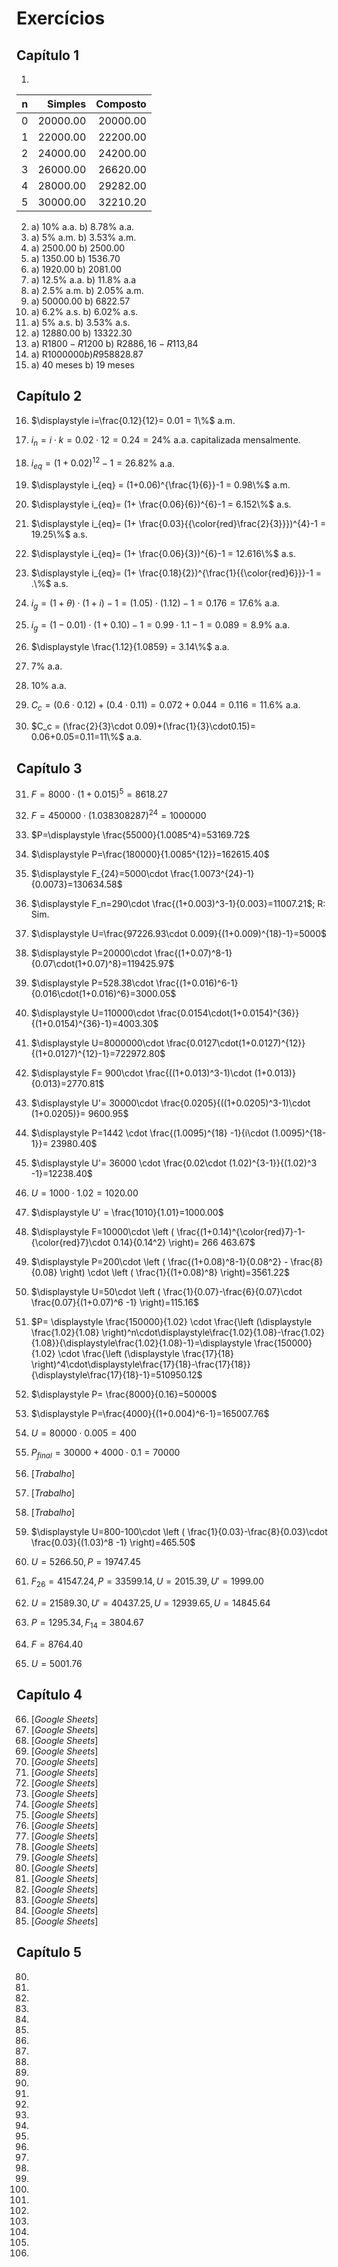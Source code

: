 # Exercícios

## Capítulo 1

1. 
|n|Simples|Composto
|:-:|-:|-:|
|0|20000.00|20000.00|
|1|22000.00|22200.00|
|2|24000.00|24200.00|
|3|26000.00|26620.00|
|4|28000.00|29282.00|
|5|30000.00|32210.20|

2. a) 10% a.a. b) 8.78% a.a.
3. a) 5% a.m. b) 3.53% a.m.
4. a) 2500.00 b) 2500.00 
5. a) 1350.00 b) 1536.70
6. a) 1920.00 b) 2081.00
7. a) 12.5% a.a. b) 11.8% a.a
8. a) 2.5% a.m. b) 2.05% a.m.
9. a) 50000.00 b) 6822.57
10. a) 6.2% a.s. b) 6.02% a.s.
11. a) 5% a.s. b) 3.53% a.s.
12. a) 12880.00 b) 13322.30
13. a) R$1800 - R$1200 b) R$2886,16 - R$113,84 
14. a) R$1000000 b) R$958828.87
15. a) 40 meses b) 19 meses

## Capítulo 2

16. $\displaystyle i=\frac{0.12}{12}= 0.01 = 1\%$ a.m.

17. $\displaystyle i_n = i\cdot k = 0.02 \cdot 12 = 0.24 = 24\%$ a.a. capitalizada mensalmente.
18. $\displaystyle i_{eq} = (1+0.02)^{12}-1 = 26.82\%$ a.a.
19. $\displaystyle i_{eq} = (1+0.06)^{\frac{1}{6}}-1 = 0.98\%$ a.m.
20. $\displaystyle i_{eq}= (1+ \frac{0.06}{6})^{6}-1 = 6.152\%$ a.s.
21.  $\displaystyle i_{eq}= (1+ \frac{0.03}{{\color{red}\frac{2}{3}}})^{4}-1 = 19.25\%$ a.s.
22. $\displaystyle i_{eq}= (1+ \frac{0.06}{3})^{6}-1 = 12.616\%$ a.s.
23. $\displaystyle i_{eq}= (1+ \frac{0.18}{2})^{\frac{1}{{\color{red}6}}}-1 = .\%$ a.s.
24. $\displaystyle i_g = (1+\theta)\cdot (1+i) -1 = (1.05)\cdot(1.12)-1 = 0.176 = 17.6\%$ a.a.
25. $i_g = (1-0.01)\cdot (1+0.10) -1 = 0.99\cdot 1.1 -1 = 0.089 = 8.9\%$ a.a.
26. $\displaystyle \frac{1.12}{1.0859} = 3.14\%$ a.a.
27. $7\%$ a.a.
28. $10\%$ a.a.
29. $C_{c} = (0.6\cdot0.12)+(0.4\cdot0.11)=0.072+0.044=0.116=11.6\%$ a.a.
30. $C_c = (\frac{2}{3}\cdot 0.09)+(\frac{1}{3}\cdot0.15)= 0.06+0.05=0.11=11\%$ a.a.

## Capítulo 3

31. $F=8000\cdot(1+0.015)^5=8618.27$

32. $F=450000\cdot (1.038308287)^{24}= 1000000$
33. $P=\displaystyle \frac{55000}{1.0085^4}=53169.72$
34. $\displaystyle P=\frac{180000}{1.0085^{12}}=162615.40$
35. $\displaystyle F_{24}=5000\cdot \frac{1.0073^{24}-1}{0.0073}=130634.58$  
36. $\displaystyle F_n=290\cdot \frac{(1+0.003)^3-1}{0.003}=11007.21$; R: Sim.
37. $\displaystyle U=\frac{97226.93\cdot 0.009}{(1+0.009)^{18}-1}=5000$
38. $\displaystyle P=20000\cdot \frac{(1+0.07)^8-1}{0.07\cdot(1+0.07)^8}=119425.97$
39. $\displaystyle P=528.38\cdot \frac{(1+0.016)^6-1}{0.016\cdot(1+0.016)^6}=3000.05$
40. $\displaystyle U=110000\cdot \frac{0.0154\cdot(1+0.0154)^{36}}{(1+0.0154)^{36}-1}=4003.30$
41. $\displaystyle U=8000000\cdot \frac{0.0127\cdot(1+0.0127)^{12}}{(1+0.0127)^{12}-1}=722972.80$
42. $\displaystyle F= 900\cdot \frac{((1+0.013)^3-1)\cdot (1+0.013)}{0.013}=2770.81$
43. $\displaystyle U'= 30000\cdot \frac{0.0205}{((1+0.0205)^3-1)\cdot (1+0.0205)}= 9600.95$
44. $\displaystyle P=1442 \cdot \frac{(1.0095)^{18} -1}{i\cdot (1.0095)^{18-1}}= 23980.40$
45. $\displaystyle U'= 36000 \cdot \frac{0.02\cdot (1.02)^{3-1}}{(1.02)^3 -1}=12238.40$  
46. $\displaystyle U = 1000 \cdot 1.02=1020.00$
47. $\displaystyle U' = \frac{1010}{1.01}=1000.00$ 
48. $\displaystyle F=10000\cdot \left ( \frac{(1+0.14)^{\color{red}7}-1-{\color{red}7}\cdot 0.14}{0.14^2} \right)= 266 463.67$
49. $\displaystyle P=200\cdot \left ( \frac{(1+0.08)^8-1}{0.08^2} - \frac{8}{0.08} \right) \cdot \left ( \frac{1}{(1+0.08)^8} \right)=3561.22$
50. $\displaystyle U=50\cdot \left ( \frac{1}{0.07}-\frac{6}{0.07}\cdot \frac{0.07}{(1+0.07)^6 -1} \right)=115.16$
51. $P= \displaystyle \frac{150000}{1.02} \cdot \frac{\left (\displaystyle \frac{1.02}{1.08} \right)^n\cdot\displaystyle\frac{1.02}{1.08}-\frac{1.02}{1.08}}{\displaystyle\frac{1.02}{1.08}-1}=\displaystyle \frac{150000}{1.02} \cdot \frac{\left (\displaystyle \frac{17}{18} \right)^4\cdot\displaystyle\frac{17}{18}-\frac{17}{18}}{\displaystyle\frac{17}{18}-1}=510950.12$
52. $\displaystyle P= \frac{8000}{0.16}=50000$
53. $\displaystyle P=\frac{4000}{(1+0.004)^6-1}=165007.76$
54. $U=80000\cdot 0.005=400$
55. $P_{final}=30000+4000\cdot 0.1= 70000$
56. [*Trabalho*]
57. [*Trabalho*]
58. [*Trabalho*]
59. $\displaystyle U=800-100\cdot \left ( \frac{1}{0.03}-\frac{8}{0.03}\cdot \frac{0.03}{(1.03)^8 -1} \right)=465.50$
60. $U=5266.50, P=19747.45$
61. $F_{26}=41547.24, P=33599.14, U=2015.39, U'=1999.00$
62. $U=21589.30, U'=40437.25, U=12939.65, U=14845.64$
63. $P=1295.34, F_{14}=3804.67$
64. $F=8764.40$
65. $U=5001.76$

## Capítulo 4

66. [*Google Sheets*]
67. [*Google Sheets*]
68. [*Google Sheets*]
69. [*Google Sheets*]
70. [*Google Sheets*]
71. [*Google Sheets*]
72. [*Google Sheets*]
73. [*Google Sheets*]
74. [*Google Sheets*]
75. [*Google Sheets*]
76. [*Google Sheets*]
77. [*Google Sheets*]
78. [*Google Sheets*]
79.  [*Google Sheets*]
80. [*Google Sheets*]
81. [*Google Sheets*]
82. [*Google Sheets*]
83. [*Google Sheets*]
84. [*Google Sheets*]
85. [*Google Sheets*]

## Capítulo 5

80. 
81. 
82. 
83. 
84. 
85. 
86. 
87. 
88. 
89. 
90. 
91. 
92. 
93. 
94. 
95. 
96. 
97. 
98. 
99. 
100. 
101. 
102. 
103. 
104. 
105. 
106. 